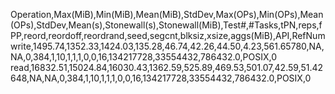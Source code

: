 Operation,Max(MiB),Min(MiB),Mean(MiB),StdDev,Max(OPs),Min(OPs),Mean(OPs),StdDev,Mean(s),Stonewall(s),Stonewall(MiB),Test#,#Tasks,tPN,reps,fPP,reord,reordoff,reordrand,seed,segcnt,blksiz,xsize,aggs(MiB),API,RefNum
write,1495.74,1352.33,1424.03,135.28,46.74,42.26,44.50,4.23,561.65780,NA,NA,0,384,1,10,1,1,1,0,0,16,134217728,33554432,786432.0,POSIX,0
read,16832.51,15024.84,16030.43,1362.59,525.89,469.53,501.07,42.59,51.42648,NA,NA,0,384,1,10,1,1,1,0,0,16,134217728,33554432,786432.0,POSIX,0

